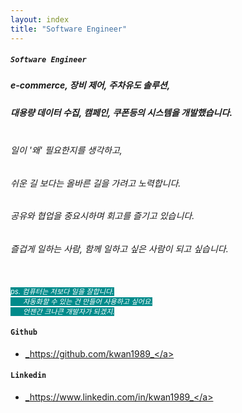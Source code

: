 ```yaml
---
layout: index
title: "Software Engineer"
---
```

##### `Software Engineer`
#####  e-commerce, 장비 제어, 주차유도 솔루션,
#####  대용량 데이터 수집, 캠페인, 쿠폰등의 시스템을 개발했습니다.

######  <br> 일이 '왜' 필요한지를 생각하고, 
######  쉬운 길 보다는 올바른 길을 가려고 노력합니다.
######  공유와 협업을 중요시하며 회고를 즐기고 있습니다.
######  즐겁게 일하는 사람, 함께 일하고 싶은 사람이 되고 싶습니다.

<br>
    <span style="color:white; font-size:50%; background-color:darkcyan; font-size:80%">
        <i>
            ps. 컴퓨터는 저보다 일을 잘합니다.<br/>
            <span style="padding-left: 20px;">자동화할 수 있는 건 만들어 사용하고 싶어요.</span><br/>
            <span style="padding-left: 20px;">언젠간 크나큰 개발자가 되겠지.</span>
        </i>
    </span>

#### `Github`
* <a href="https://github.com/kwan1989">_https://github.com/kwan1989_</a>

#### `Linkedin`
* <a href="https://www.linkedin.com/in/kwan1989">_https://www.linkedin.com/in/kwan1989_</a>